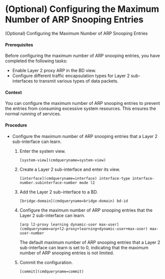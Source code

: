 (Optional) Configuring the Maximum Number of ARP Snooping Entries
=================================================================

(Optional) Configuring the Maximum Number of ARP Snooping Entries

#### Prerequisites

Before configuring the maximum number of ARP snooping entries, you have completed the following tasks:

* Enable Layer 2 proxy ARP in the BD view.
* Configure different traffic encapsulation types for Layer 2 sub-interfaces to transmit various types of data packets.

#### Context

You can configure the maximum number of ARP snooping entries to prevent the entries from consuming excessive system resources. This ensures the normal running of services.


#### Procedure

* Configure the maximum number of ARP snooping entries that a Layer 2 sub-interface can learn.
  1. Enter the system view.
     
     
     ```
     [system-view](cmdqueryname=system-view)
     ```
  2. Create a Layer 2 sub-interface and enter its view.
     
     
     ```
     [interface](cmdqueryname=interface) interface-type interface-number.subinterface-number mode l2
     ```
  3. Add the Layer 2 sub-interface to a BD.
     
     
     ```
     [bridge-domain](cmdqueryname=bridge-domain) bd-id
     ```
  4. Configure the maximum number of ARP snooping entries that the Layer 2 sub-interface can learn.
     
     
     ```
     [arp l2-proxy learning dynamic-user max-user](cmdqueryname=arp+l2-proxy+learning+dynamic-user+max-user) max-user-number
     ```
     
     The default maximum number of ARP snooping entries that a Layer 2 sub-interface can learn is set to 0, indicating that the maximum number of ARP snooping entries is not limited.
  5. Commit the configuration.
     
     
     ```
     [commit](cmdqueryname=commit)
     ```